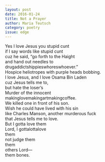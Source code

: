 ```yaml
---
layout: post 
date: 2016-01-24
title: Not a Prayer
author: Maria Teutsch
category: poetry
issue: edge
---
```

Yes I love Jesus you stupid cunt  
if I say words like stupid cunt  
cuz he said, “go forth to the Haight  
and hand out needles to  
drugaddictshippieswhoreswhoever.”  
Hospice heliotropes with purple heads bobbing.  
I love Jesus, and I love Osama Bin Laden  
cuz Jesus tells me to,  
but hate the loser’s  
Murder of the innocent  
makinglovemakingartmakingcoffee.  
We killed one in front of his son.  
Wish he could have lived with his sin  
like Charles Manson, another murderous fuck  
that Jesus tells me to love.  
But I gotta love them  
Lord, I gottalottalove  
them  
not judge them  
them  
others Lord—  
them bones.